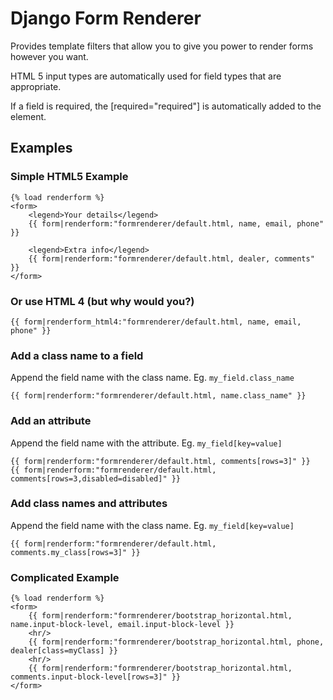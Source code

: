 # Django Form Renderer

Provides template filters that allow you to give you power to render forms however you want.

HTML 5 input types are automatically used for field types that are appropriate.

If a field is required, the [required="required"] is automatically added to the element.

## Examples

### Simple HTML5 Example

```HTML+Django/Jinja
{% load renderform %}
<form>
    <legend>Your details</legend>
    {{ form|renderform:"formrenderer/default.html, name, email, phone" }}

    <legend>Extra info</legend>
    {{ form|renderform:"formrenderer/default.html, dealer, comments" }}
</form>
```

### Or use HTML 4 (but why would you?)

```HTML+Django/Jinja
{{ form|renderform_html4:"formrenderer/default.html, name, email, phone" }}
```

### Add a class name to a field

Append the field name with the class name. Eg. `my_field.class_name`

```HTML+Django/Jinja
{{ form|renderform:"formrenderer/default.html, name.class_name" }}
```

### Add an attribute

Append the field name with the attribute. Eg. `my_field[key=value]`

```HTML+Django/Jinja
{{ form|renderform:"formrenderer/default.html, comments[rows=3]" }}
{{ form|renderform:"formrenderer/default.html, comments[rows=3,disabled=disabled]" }}
```

### Add class names and attributes

Append the field name with the class name. Eg. `my_field[key=value]`

```HTML+Django/Jinja
{{ form|renderform:"formrenderer/default.html, comments.my_class[rows=3]" }}
```

### Complicated Example

```HTML+Django/Jinja
{% load renderform %}
<form>
    {{ form|renderform:"formrenderer/bootstrap_horizontal.html, name.input-block-level, email.input-block-level }}
    <hr/>
    {{ form|renderform:"formrenderer/bootstrap_horizontal.html, phone, dealer[class=myClass] }}
    <hr/>
    {{ form|renderform:"formrenderer/bootstrap_horizontal.html, comments.input-block-level[rows=3]" }}
</form>
```
